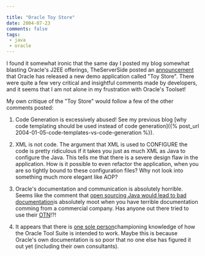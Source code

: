```yaml
---

title: "Oracle Toy Store"
date: 2004-07-23
comments: false
tags:
 - java
 - oracle
---
```


I found it somewhat ironic that the same day I posted my blog somewhat blasting Oracle's J2EE offerings, TheServerSide posted an [announcement](http://theserverside.com/news/thread.tss?thread_id=27179) that Oracle has released a new demo application called "Toy Store". There were quite a few very critical and insightful comments made by developers, and it seems that I am not alone in my frustration with Oracle's Toolset!



My own critique of the "Toy Store" would follow a few of the other comments posted:


  1. Code Generation is excessively abused! See my previous blog
  [why code templating should be used instead of code generation]({% post_url 2004-01-05-code-templates-vs-code-generation %}).


  2. XML is not code. The argument that XML is used to CONFIGURE the code is pretty ridiculous if it takes you just as much XML as Java to configure the Java. This tells me that there is a severe design flaw in the application. How is it possible to even refactor the application, when you are so tightly bound to these configuration files? Why not look into something much more elegant like AOP?


  3. Oracle's documentation and communication is absolutely horrible. Seems like the comment that [open sourcing Java would lead to bad documentation](http://weblogs.java.net/pub/wlg/1647)is absolutely moot when you have terrible documentation comming from a commercial company. Has anyone out there tried to use their [OTN](http://otn.oracle.com)!?!


  4. It appears that there is [one sole person](http://radio.weblogs.com/0118231/)championing knowledge of how the Oracle Tool Suite is intended to work. Maybe this is because Oracle's own documentation is so poor that no one else has figured it out yet (including their own consultants).

